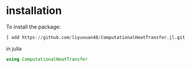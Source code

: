 # installation
To install the package:


```julia
] add https://github.com/liyuxuan48/ComputationalHeatTransfer.jl.git
```

in julia


```julia
using ComputationalHeatTransfer
```
